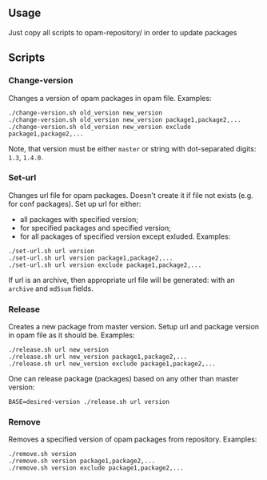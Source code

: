 

## Usage
Just copy all scripts to opam-repository/ in order to update packages

## Scripts

### Change-version
Changes a version of opam packages in opam file.
Examples:
```
./change-version.sh old_version new_version
./change-version.sh old_version new_version package1,package2,...
./change-version.sh old_version new_version exclude package1,package2,...
```
Note, that version must be either `master` or string with dot-separated digits:
`1.3`, `1.4.0`.

### Set-url
Changes url file for opam packages. Doesn't create it if file not exists (e.g. for conf packages).
Set up url for either:
 - all packages with specified version;
 - for specified packages and specified version;
 - for all packages of specified version except exluded.
Examples:
```
./set-url.sh url version
./set-url.sh url version package1,package2,...
./set-url.sh url version exclude package1,package2,...
```
If url is an archive, then appropriate url file will be generated:
with an `archive` and `md5sum` fields.

### Release
Creates a new package from master version. Setup url and package version
in opam file as it should be.
Examples:
```
./release.sh url new_version
./release.sh url new_version package1,package2,...
./release.sh url new_version exclude package1,package2,...
```
One can release package (packages) based on any other than master version:
```
BASE=desired-version ./release.sh url version
```
### Remove
Removes a specified version of opam packages from repository.
Examples:
```
./remove.sh version
./remove.sh version package1,package2,...
./remove.sh version exclude package1,package2,...
```
